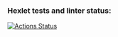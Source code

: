 ### Hexlet tests and linter status:
[![Actions Status](https://github.com/Dzigr/python-project-50/workflows/hexlet-check/badge.svg)](https://github.com/Dzigr/python-project-50/actions)